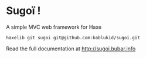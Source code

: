 # Sugoï !
A simple MVC web framework for Haxe

`haxelib git sugoi git@github.com:bablukid/sugoi.git`

Read the full documentation at http://sugoi.bubar.info
